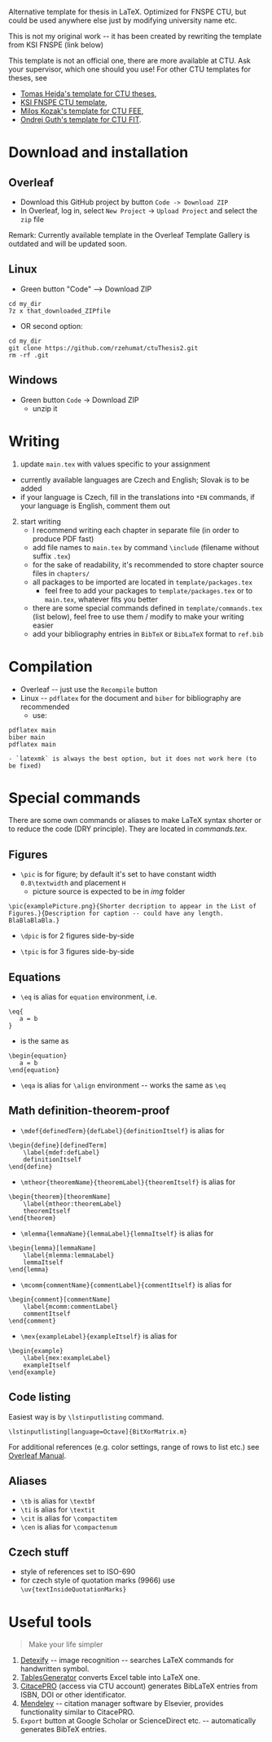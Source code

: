 Alternative template for thesis in LaTeX. Optimized for FNSPE CTU, but could be used anywhere else just by modifying university name etc.

This is not my original work -- it has been created by rewriting the template from KSI FNSPE (link below)

This template is not an official one, there are more available at CTU. Ask your supervisor, which one should you use! For other CTU templates for theses, see
- [Tomas Hejda's template for CTU theses](https://github.com/tohecz/ctuthesis), 
- [KSI FNSPE CTU template](https://ksi.fjfi.cvut.cz/sablona-zaverecne-prace), 
- [Milos Kozak's template for CTU FEE](https://www.overleaf.com/latex/templates/sablona-pro-psani-disertacni-prace-na-cvut-fel/ptpvbxhsjdmg), 
- [Ondrej Guth's template for CTU FIT](https://www.overleaf.com/latex/templates/fit-ctu-dissertation-template/bjrwpqfztbjf). 


# Download and installation

## Overleaf
- Download this GitHub project by button `Code -> Download ZIP`
- In Overleaf, log in, select `New Project` -> `Upload Project` and select the `zip` file

Remark: Currently available template in the Overleaf Template Gallery is outdated and will be updated soon.

## Linux
- Green button "Code" --> Download ZIP

```
cd my_dir
7z x that_downloaded_ZIPfile
```

- OR second option: 

```
cd my_dir
git clone https://github.com/rzehumat/ctuThesis2.git
rm -rf .git
```

## Windows
- Green button `Code` -> Download ZIP
    - unzip it

 
# Writing

1. update `main.tex` with values specific to your assignment
  - currently available languages are Czech and English; Slovak is to be added
  - if your language is Czech, fill in the translations into `*EN` commands, if your language is English, comment them out
2. start writing
    - I recommend writing each chapter in separate file (in order to produce PDF fast)
    - add file names to `main.tex` by command `\include` (filename without suffix `.tex`)
    - for the sake of readability, it's recommended to store chapter source files in `chapters/`
    - all packages to be imported are located in `template/packages.tex`
        - feel free to add your packages to `template/packages.tex` or to `main.tex`, whatever fits you better
    - there are some special commands defined in `template/commands.tex` (list below), feel free to use them / modify to make your writing easier
    - add your bibliography entries in `BibTeX` or `BibLaTeX` format to `ref.bib`

# Compilation
- Overleaf -- just use the `Recompile` button
- Linux -- `pdflatex` for the document and `biber` for bibliography are recommended
    - use:
```
pdflatex main
biber main
pdflatex main
```
    - `latexmk` is always the best option, but it does not work here (to be fixed)

# Special commands
There are some own commands or aliases to make LaTeX syntax shorter or to reduce the code (DRY principle). They are located in _commands.tex_.

## Figures
- `\pic` is for figure; by default it's set to have constant width `0.8\textwidth` and placement `H`
    - picture source is expected to be in _img_ folder
```
\pic{examplePicture.png}{Shorter decription to appear in the List of Figures.}{Description for caption -- could have any length. BlaBlaBlaBla.}
```
- `\dpic` is for 2 figures side-by-side

- `\tpic` is for 3 figures side-by-side

## Equations
- `\eq` is alias for `equation` environment, i.e.

```
\eq{
   a = b
}
```

- is the same as

```
\begin{equation}
   a = b
\end{equation}
```

- `\eqa` is alias for `\align` environment -- works the same as `\eq`

## Math definition-theorem-proof
- `\mdef{definedTerm}{defLabel}{definitionItself}` is alias for 

```
\begin{define}[definedTerm]
	\label{mdef:defLabel}
	definitionItself
\end{define}
```

- `\mtheor{theoremName}{theoremLabel}{theoremItself}` is alias for 

```
\begin{theorem}[theoremName]
	\label{mtheor:theoremLabel}
	theoremItself
\end{theorem}
```

- `\mlemma{lemmaName}{lemmaLabel}{lemmaItself}` is alias for 

```
\begin{lemma}[lemmaName]
	\label{mlemma:lemmaLabel}
	lemmaItself
\end{lemma}
```

- `\mcomm{commentName}{commentLabel}{commentItself}` is alias for 

```
\begin{comment}[commentName]
	\label{mcomm:commentLabel}
	commentItself
\end{comment}
```

- `\mex{exampleLabel}{exampleItself}` is alias for 

```
\begin{example}
	\label{mex:exampleLabel}
	exampleItself
\end{example}
```

## Code listing
Easiest way is by `\lstinputlisting` command.

```
\lstinputlisting[language=Octave]{BitXorMatrix.m}
```

For additional references (e.g. color settings, range of rows to list etc.) see [Overleaf Manual](https://www.overleaf.com/learn/latex/code_listing). 

## Aliases
- `\tb` is alias for `\textbf`
- `\ti` is alias for `\textit`
- `\cit` is alias for `\compactitem`
- `\cen` is alias for `\compactenum`

## Czech stuff
- style of references set to ISO-690
- for czech style of quotation marks (9966) use `\uv{textInsideQuotationMarks}`
 

# Useful tools
> Make your life simpler
1. [Detexify](https://detexify.kirelabs.org/classify.html) -- image recognition -- searches LaTeX commands for handwritten symbol.
2. [TablesGenerator](https://www.tablesgenerator.com/) converts Excel table into LaTeX one.
3. [CitacePRO](https://www.citacepro.com/) (access via CTU account) generates BibLaTeX entries from ISBN, DOI or other identificator.
4. [Mendeley](https://www.mendeley.com) -- citation manager software by Elsevier, provides functionality similar to CitacePRO.
5. `Export` button at Google Scholar or ScienceDirect etc. -- automatically generates BibTeX entries.

